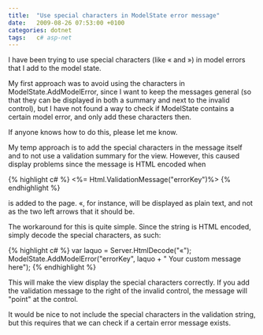 ```yaml
---
title:  "Use special characters in ModelState error message"
date:   2009-08-26 07:53:00 +0100
categories: dotnet
tags: 	c# asp-net
---
```



I have been trying to use special characters (like &laquo; and &raquo;) in model
errors that I add to the model state.

My first approach was to avoid using the characters in ModelState.AddModelError,
since I want to keep the messages general (so that they can be displayed in both
a summary and next to the invalid control), but I have not found a way to check
if ModelState contains a certain model error, and only add these characters then.

If anyone knows how to do this, please let me know.

My temp approach is to add the special characters in the message itself and to not
use a validation summary for the view. However, this caused display problems since
the message is HTML encoded when

{% highlight c# %}
<%= Html.ValidationMessage("errorKey")%>
{% endhighlight %}

is added to the page. &laquo;, for instance, will be displayed as plain text, and
not as the two left arrows that it should be.

The workaround for this is quite simple. Since the string is HTML encoded, simply
decode the special characters, as such:

{% highlight c# %}
var laquo = Server.HtmlDecode("&laquo;");
ModelState.AddModelError("errorKey", laquo + " Your custom message here");
{% endhighlight %}

This will make the view display the special characters correctly. If you add the
validation message to the right of the invalid control, the message will "point"
at the control.

It would be nice to not include the special characters in the validation string,
but this requires that we can check if a certain error message exists.